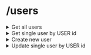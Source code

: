 # /users

<details>
  <summary>Get all users</summary>

  ```
  method: get
  ```

  ```
  request body: none
  ```

  ```
  headers:none
  ```

  ```
  url example: {url}/users
  ```
</details>

<details>
  <summary>Get single user by USER id</summary>

  ```
  method: get
  ```

  ```
  request body: none
  ```

  ```
  headers:none
  ```

  ```
  url example: {url}/users/703e434d-e2de-4c99-b792-0a9d7feb2d64

  ```
</details>

<details>
  <summary>Create new user</summary>

  ```
  method: POST
  ```

  ```
  request body:

  {
    "githubId": 1564654654,
    "githubName": "User name"
  }
  ```

  ```
  headers: Content-Type: application/json
  ```

  ```
  url example: {url}/users
  ```
</details>

<details>
  <summary>Update single user by USER id </summary>

  ```
  method: PATCH
  ```

  ```
  request body:

  {
    "name": ?,
  }

  * ? - optional param
  ```

  ```
  headers: Content-Type: application/json
  ```

  ```
  url example: {url}/users/703e434d-e2de-4c99-b792-0a9d7feb2d64
  ```
</details>